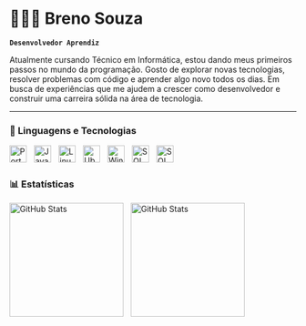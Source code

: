 # 👨🏻‍💻 Breno Souza

**`Desenvolvedor Aprendiz`**

Atualmente cursando Técnico em Informática, estou dando meus primeiros passos no mundo da programação. Gosto de explorar novas tecnologias, resolver problemas com código e aprender algo novo todos os dias. Em busca de experiências que me ajudem a crescer como desenvolvedor e construir uma carreira sólida na área de tecnologia.


</p>

---

### 🤖 Linguagens e Tecnologias

<img 
    align="left" 
    alt="Portugol"
    title="Portugol" 
    width="30px" 
    style="padding-right: 10px;" 
    src="https://univali-lite.github.io/Portugol-Studio/assets/img/logo.png" 
/>
<img 
    align="left" 
    alt="Java" 
    title="Java"
    width="30px" 
    style="padding-right: 10px;" 
    src="https://cdn-icons-png.flaticon.com/512/226/226777.png" 
/>
<img 
    align="left" 
    alt="Linux" 
    title="Linux"
    width="30px" 
    style="padding-right: 10px;" 
    src="https://upload.wikimedia.org/wikipedia/commons/thumb/f/f1/Icons8_flat_linux.svg/2048px-Icons8_flat_linux.svg.png" 
/>
<img 
    align="left" 
    alt="Ubuntu"
    title="Ubuntu" 
    width="30px" 
    style="padding-right: 10px;" 
    src="https://upload.wikimedia.org/wikipedia/commons/thumb/9/9e/UbuntuCoF.svg/1024px-UbuntuCoF.svg.png" 
/>
<img 
    align="left" 
    alt="Windows"
    title="Windows" 
    width="30px" 
    style="padding-right: 10px;" 
    src="https://img.icons8.com/color/512/windows-10.png" 
/>
<img
    align="left"
    alt="SQL"
    title="SQL"
    width="30px"
    style="padding-right: 10px;"
    src="https://cdn-icons-png.flaticon.com/512/9544/9544010.png"
/>
<img
    align="left"
    alt="SQL"
    title="SQL"
    width="30px"
    style="padding-right: 10px;"
    src="https://upload.wikimedia.org/wikipedia/commons/thumb/c/c3/Python-logo-notext.svg/1200px-Python-logo-notext.svg.png"
/>

<br/>
<br/>

### 📊 Estatísticas

<p>
  <img 
    align="left" 
    alt="GitHub Stats" 
    height="200" 
    style="padding-right: 10px;" 
    src="https://github-readme-stats.vercel.app/api?username=Brenosz01&show_icons=true&theme=tokyonight&include_all_commits=true&locale=pt-br" 
  />

<img 
      align="left" 
      alt="GitHub Stats" 
      height="200" 
      src="https://github-readme-stats.vercel.app/api/top-langs/?username=Brenosz01&theme=tokyonight&layout=compact&custom_title=Tecnologias&langs_count=9" 
  />

</p>
